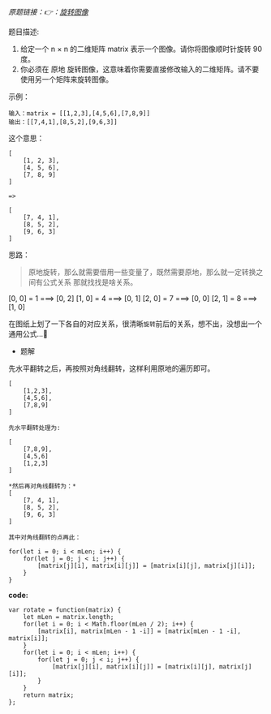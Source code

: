 *原题链接：👉：[旋转图像](https://leetcode-cn.com/problems/rotate-image/description/)*

题目描述:

1. 给定一个 n × n 的二维矩阵 matrix 表示一个图像。请你将图像顺时针旋转 90 度。
2. 你必须在 原地 旋转图像，这意味着你需要直接修改输入的二维矩阵。请不要 使用另一个矩阵来旋转图像。

示例：
```
输入：matrix = [[1,2,3],[4,5,6],[7,8,9]]
输出：[[7,4,1],[8,5,2],[9,6,3]]
```
这个意思：
```
[
	[1, 2, 3],
	[4, 5, 6],
	[7, 8, 9]
]

=>

[
	[7, 4, 1],
	[8, 5, 2],
	[9, 6, 3]
]
```

思路：

> 原地旋转，那么就需要借用一些变量了，既然需要原地，那么就一定转换之间有公式关系
> 那就找找是啥关系。

[0, 0] = 1 ===> [0, 2]
[1, 0] = 4 ===> [0, 1]
[2, 0] = 7 ===> [0, 0]
[2, 1] = 8 ===> [1, 0]

在图纸上划了一下各自的对应关系，很清晰`旋转`前后的关系，想不出，没想出一个通用公式...🤒

- 题解

先水平翻转之后，再按照对角线翻转，这样利用原地的遍历即可。
```
[
	[1,2,3],
	[4,5,6],
	[7,8,9]
]

先水平翻转处理为:

[
	[7,8,9],
	[4,5,6]
	[1,2,3]
]

*然后再对角线翻转为：*
[
	[7, 4, 1],
	[8, 5, 2],
	[9, 6, 3]
]

其中对角线翻转的点再此：

for(let i = 0; i < mLen; i++) {
	for(let j = 0; j < i; j++) {
		[matrix[j][i], matrix[i][j]] = [matrix[i][j], matrix[j][i]];
	}
}
```

**code:**

```
var rotate = function(matrix) {
    let mLen = matrix.length;
    for(let i = 0; i < Math.floor(mLen / 2); i++) {
        [matrix[i], matrix[mLen - 1 -i]] = [matrix[mLen - 1 -i], matrix[i]];
    }
    for(let i = 0; i < mLen; i++) {
        for(let j = 0; j < i; j++) {
            [matrix[j][i], matrix[i][j]] = [matrix[i][j], matrix[j][i]];
        }
    }
	return matrix;
};
```

